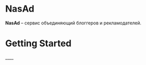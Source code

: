 # NasAd
**NasAd** – cервис объединяющий блоггеров и рекламодателей.

# Getting Started
<npm install>
<npm start>
____
